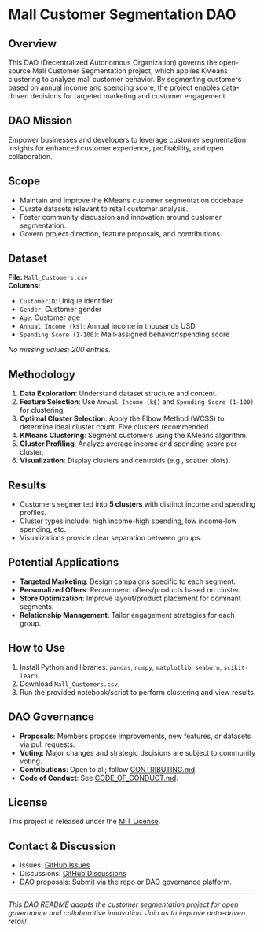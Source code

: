 # Mall Customer Segmentation DAO

## Overview

This DAO (Decentralized Autonomous Organization) governs the open-source Mall Customer Segmentation project, which applies KMeans clustering to analyze mall customer behavior. By segmenting customers based on annual income and spending score, the project enables data-driven decisions for targeted marketing and customer engagement.

## DAO Mission

Empower businesses and developers to leverage customer segmentation insights for enhanced customer experience, profitability, and open collaboration.

## Scope

- Maintain and improve the KMeans customer segmentation codebase.
- Curate datasets relevant to retail customer analysis.
- Foster community discussion and innovation around customer segmentation.
- Govern project direction, feature proposals, and contributions.

## Dataset

**File:** `Mall_Customers.csv`  
**Columns:**
- `CustomerID`: Unique identifier
- `Gender`: Customer gender
- `Age`: Customer age
- `Annual Income (k$)`: Annual income in thousands USD
- `Spending Score (1-100)`: Mall-assigned behavior/spending score

_No missing values; 200 entries._

## Methodology

1. **Data Exploration**: Understand dataset structure and content.
2. **Feature Selection**: Use `Annual Income (k$)` and `Spending Score (1-100)` for clustering.
3. **Optimal Cluster Selection**: Apply the Elbow Method (WCSS) to determine ideal cluster count. Five clusters recommended.
4. **KMeans Clustering**: Segment customers using the KMeans algorithm.
5. **Cluster Profiling**: Analyze average income and spending score per cluster.
6. **Visualization**: Display clusters and centroids (e.g., scatter plots).

## Results

- Customers segmented into **5 clusters** with distinct income and spending profiles.
- Cluster types include: high income-high spending, low income-low spending, etc.
- Visualizations provide clear separation between groups.

## Potential Applications

- **Targeted Marketing**: Design campaigns specific to each segment.
- **Personalized Offers**: Recommend offers/products based on cluster.
- **Store Optimization**: Improve layout/product placement for dominant segments.
- **Relationship Management**: Tailor engagement strategies for each group.

## How to Use

1. Install Python and libraries: `pandas`, `numpy`, `matplotlib`, `seaborn`, `scikit-learn`.
2. Download `Mall_Customers.csv`.
3. Run the provided notebook/script to perform clustering and view results.

## DAO Governance

- **Proposals**: Members propose improvements, new features, or datasets via pull requests.
- **Voting**: Major changes and strategic decisions are subject to community voting.
- **Contributions**: Open to all; follow [CONTRIBUTING.md](CONTRIBUTING.md).
- **Code of Conduct**: See [CODE_OF_CONDUCT.md](CODE_OF_CONDUCT.md).

## License

This project is released under the [MIT License](LICENSE).

## Contact & Discussion

- Issues: [GitHub Issues](https://github.com/<owner>/<repo>/issues)
- Discussions: [GitHub Discussions](https://github.com/<owner>/<repo>/discussions)
- DAO proposals: Submit via the repo or DAO governance platform.

---

*This DAO README adapts the customer segmentation project for open governance and collaborative innovation. Join us to improve data-driven retail!*
